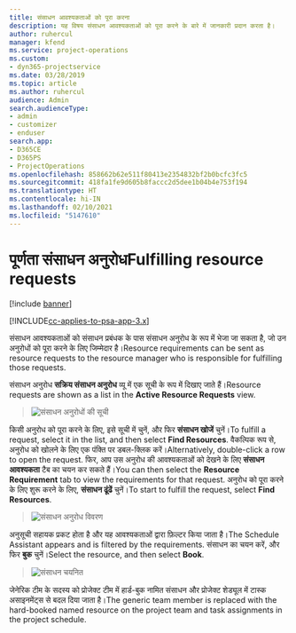 ```yaml
---
title: संसाधन आवश्यकताओं को पूरा करना
description: यह विषय संसाधन आवश्यकताओं को पूरा करने के बारे में जानकारी प्रदान करता है।
author: ruhercul
manager: kfend
ms.service: project-operations
ms.custom:
- dyn365-projectservice
ms.date: 03/28/2019
ms.topic: article
ms.author: ruhercul
audience: Admin
search.audienceType:
- admin
- customizer
- enduser
search.app:
- D365CE
- D365PS
- ProjectOperations
ms.openlocfilehash: 858662b62e511f80413e2354832bf2b0bcfc3fc5
ms.sourcegitcommit: 418fa1fe9d605b8faccc2d5dee1b04b4e753f194
ms.translationtype: HT
ms.contentlocale: hi-IN
ms.lasthandoff: 02/10/2021
ms.locfileid: "5147610"
---
```

# <a name="fulfilling-resource-requests"></a><span data-ttu-id="b0bdb-103">पूर्णता संसाधन अनुरोध</span><span class="sxs-lookup"><span data-stu-id="b0bdb-103">Fulfilling resource requests</span></span>

[!include [banner](../includes/psa-now-project-operations.md)]

[!INCLUDE[cc-applies-to-psa-app-3.x](../includes/cc-applies-to-psa-app-3x.md)]

<span data-ttu-id="b0bdb-104">संसाधन आवश्यकताओं को संसाधन प्रबंधक के पास संसाधन अनुरोध के रूप में भेजा जा सकता है, जो उन अनुरोधों को पूरा करने के लिए जिम्मेदार है।</span><span class="sxs-lookup"><span data-stu-id="b0bdb-104">Resource requirements can be sent as resource requests to the resource manager who is responsible for fulfilling those requests.</span></span>

<span data-ttu-id="b0bdb-105">संसाधन अनुरोध **सक्रिय संसाधन अनुरोध** व्यू में एक सूची के रूप में दिखाए जाते हैं।</span><span class="sxs-lookup"><span data-stu-id="b0bdb-105">Resource requests are shown as a list in the **Active Resource Requests** view.</span></span>

> ![संसाधन अनुरोधों की सूची](media/Resource-Management-image59.png)

<span data-ttu-id="b0bdb-107">किसी अनुरोध को पूरा करने के लिए, इसे सूची में चुनें, और फिर **संसाधन खोजें** चुनें।</span><span class="sxs-lookup"><span data-stu-id="b0bdb-107">To fulfill a request, select it in the list, and then select **Find Resources**.</span></span> <span data-ttu-id="b0bdb-108">वैकल्पिक रूप से, अनुरोध को खोलने के लिए एक पंक्ति पर डबल-क्लिक करें।</span><span class="sxs-lookup"><span data-stu-id="b0bdb-108">Alternatively, double-click a row to open the request.</span></span> <span data-ttu-id="b0bdb-109">फिर, आप उस अनुरोध की आवश्यकताओं को देखने के लिए **संसाधन आवश्यकता** टैब का चयन कर सकते हैं।</span><span class="sxs-lookup"><span data-stu-id="b0bdb-109">You can then select the **Resource Requirement** tab to view the requirements for that request.</span></span> <span data-ttu-id="b0bdb-110">अनुरोध को पूरा करने के लिए शुरू करने के लिए, **संसाधन ढूंढें** चुनें।</span><span class="sxs-lookup"><span data-stu-id="b0bdb-110">To start to fulfill the request, select **Find Resources**.</span></span>

> ![संसाधन अनुरोध विवरण](media/Resource-Management-image60.png)

<span data-ttu-id="b0bdb-112">अनुसूची सहायक प्रकट होता है और यह आवश्यकताओं द्वारा फ़िल्टर किया जाता है।</span><span class="sxs-lookup"><span data-stu-id="b0bdb-112">The Schedule Assistant appears and is filtered by the requirements.</span></span> <span data-ttu-id="b0bdb-113">संसाधन का चयन करें, और फिर **बुक** चुनें।</span><span class="sxs-lookup"><span data-stu-id="b0bdb-113">Select the resource, and then select **Book**.</span></span>

> ![संसाधन चयनित](media/Resource-Management-image61.png)

<span data-ttu-id="b0bdb-115">जेनेरिक टीम के सदस्य को प्रोजेक्ट टीम में हार्ड-बुक नामित संसाधन और प्रोजेक्ट शेड्यूल में टास्क असाइनमेंट्स से बदल दिया जाता है।</span><span class="sxs-lookup"><span data-stu-id="b0bdb-115">The generic team member is replaced with the hard-booked named resource on the project team and task assignments in the project schedule.</span></span>
